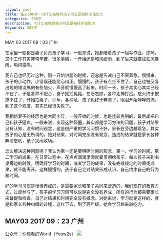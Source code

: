 ```yaml
---
layout: post
title: 每天500字：问什么在教育孩子时总是按捺不住怒火
categories: 500字
description: 问什么在教育孩子时总是按捺不住怒火
keywords: 500字
---
```


MAY 03 2017  09：03 广州

在家里一般都是妻子负责孩子学习，一般来说，她都陪着孩子一起写作业，练琴。这个工作其实非常辛苦，很多事情，一开始还是和风细雨，到了后来就变成狂风暴雨，电闪雷鸣。

我自己也经历过这种，刚一开始讲题的时候，还总是告诫自己不要着急，慢慢来。孩子的小动作，小错误还能耐心纠正。慢慢的，孩子有点坐不住了，自己也被反复出现的错误搞的有些恼火，声音就慢慢高了起来。时间一长，孩子其实心其实已经不在了，于是各种不配合，身子摇摇晃晃，左盼右顾，各种走神打岔。怒火终于按捺不住了，开始拍桌子，训斥，各种吼，孩子也终于奔溃了，眼泪开始哗哗的流。到了这个程度，其实已经很失败了。

我相信妻子的经历也是大同小异，一般开始的时候，也是比较克制的，最后却把自己和孩子逼疯。一般来说，出现这种怪圈，其实都是学习方法的问题，孩子对结果没有认知，没有时间观念，这是很严重的学习习惯不好。家长在旁边越着急，其实孩子内心是无所谓的，她对结果，对时间完全没有观念。造成的结果就是家长各种奔溃怒吼，孩子哭闹收场。

怎么解决这种问题呢？我认为第一还是要明确时间的观念，第一，学习的时间。第二学习的成果。在日常过程中，在点点滴滴里面就要贯彻给孩子。每次孩子来到书桌旁边的时候。明确好学习的时间，或者学习的成果，没有完成规定的时间或成果，就不能离开。这样慢慢的，孩子自己会对结果形成认识，自己约束自己的行为和时间。

好的学习习惯是慢慢养成的，是需要家长和孩子共同来营造的，我们现在的教育方式，过度参与了，孩子的学习习惯可以说是完全没有养成，所有的行为都需要家长来督促和检查，自己对结果和时间完全没有概念。对她来说，学习就是这样的，就是和家长各种纠缠的过程，这样下去，到了高年级，她会学习越来越吃力。

MAY03 2017  09：23 广州
---- 
公众号：你想看的World（Youw2s）
![][image-1]

[image-1]:	http://upload-images.jianshu.io/upload_images/3342594-dca1f89eba3e50ca.jpg?imageMogr2/auto-orient/strip%7CimageView2/2/w/1240
